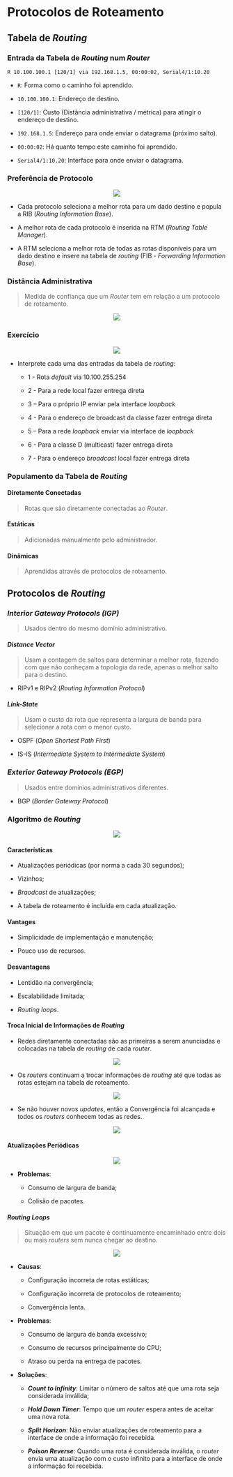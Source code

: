 # __Protocolos de Roteamento__

## __Tabela de _Routing___

### __Entrada da Tabela de _Routing_ num _Router___

```
R 10.100.100.1 [120/1] via 192.168.1.5, 00:00:02, Serial4/1:10.20
```

* ``R``: Forma como o caminho foi aprendido.

* ``10.100.100.1``: Endereço de destino.

* ``[120/1]``: Custo (Distância administrativa / métrica) para atingir o endereço de destino.

* ``192.168.1.5``: Endereço para onde enviar o datagrama (próximo salto).

* ``00:00:02``: Há quanto tempo este caminho foi aprendido.

* ``Serial4/1:10.20``: Interface para onde enviar o datagrama.

### __Preferência de Protocolo__

<div align=center>

![](imgs/56.png)

</div>

* Cada protocolo seleciona a melhor rota para um dado destino e popula a RIB (_Routing Information Base_).

* A melhor rota de cada protocolo é inserida na RTM (_Routing Table Manager_).

* A RTM seleciona a melhor rota de todas as rotas disponíveis para um dado destino e insere na tabela de _routing_ (FIB - _Forwarding Information Base_).

### __Distância Administrativa__

> Medida de confiança que um _Router_ tem em relação a um protocolo de roteamento.

<div align=center>

![](imgs/57.png)

</div>

### __Exercício__

<div align=center>

![](imgs/58.png)

</div>

* Interprete cada uma das entradas da tabela de _routing_:

    * 1 - Rota _default_ via 10.100.255.254

    * 2 - Para a rede local fazer entrega direta

    * 3 – Para o próprio IP enviar pela interface _loopback_

    * 4 - Para o endereço de broadcast da classe fazer entrega direta

    * 5 – Para a rede _loopback_ enviar via interface de _loopback_

    * 6 - Para a classe D (multicast) fazer entrega direta

    * 7 - Para o endereço _broadcast_ local fazer entrega direta


### __Populamento da Tabela de _Routing___

#### __Diretamente Conectadas__

> Rotas que são diretamente conectadas ao _Router_.

#### __Estáticas__

> Adicionadas manualmente pelo administrador.

#### __Dinâmicas__

> Aprendidas através de protocolos de roteamento.

## __Protocolos de _Routing___

### ___Interior Gateway Protocols (IGP)___

> Usados dentro do mesmo domínio administrativo.

#### ___Distance Vector___
> Usam a contagem de saltos para determinar a melhor rota, fazendo com que não conheçam a topologia da rede, apenas o melhor salto para o destino.

* RIPv1 e RIPv2 (_Routing Information Protocol_)

#### ___Link-State___
> Usam o custo da rota que representa a largura de banda para selecionar a rota com o menor custo.

* OSPF (_Open Shortest Path First_)

* IS-IS (_Intermediate System to Intermediate System_)


### ___Exterior Gateway Protocols (EGP)___

> Usados entre domínios administrativos diferentes.

* BGP (_Border Gateway Protocol_)

### __Algoritmo de _Routing___

<div align=center>

![](imgs/59.png)

</div>

#### __Características__

* Atualizações periódicas (por norma a cada 30 segundos);

* Vizinhos;

* _Braodcast_ de atualizações;

* A tabela de roteamento é incluída em cada atualização.

#### __Vantages__

* Simplicidade de implementação e manutenção;

* Pouco uso de recursos.

#### __Desvantagens__

* Lentidão na convergência;

* Escalabilidade limitada;

* _Routing loops_.

#### __Troca Inicial de Informações de _Routing___

* Redes diretamente conectadas são as primeiras a serem anunciadas e colocadas na tabela de _routing_ de cada _router_.

<div align=center>

![](imgs/60.png)

</div>

* Os _routers_ continuam a trocar informações de _routing_ até que todas as rotas estejam na tabela de roteamento.

<div align=center>

![](imgs/61.png)

</div>

* Se não houver novos _updates_, então a Convergência foi alcançada e todos os _routers_ conhecem todas as redes.

<div align=center>

![](imgs/62.png)

</div>

#### __Atualizações Periódicas__

<div align=center>

![](imgs/63.png)

</div>

* __Problemas__:

    * Consumo de largura de banda;

    * Colisão de pacotes.

#### ___Routing Loops___

> Situação em que um pacote é continuamente encaminhado entre dois ou mais _routers_ sem nunca chegar ao destino.

<div align=center>

![](imgs/64.png)

</div>

* __Causas__:

    * Configuração incorreta de rotas estáticas;

    * Configuração incorreta de protocolos de roteamento;

    * Convergência lenta.

* __Problemas__:

    * Consumo de largura de banda excessivo;

    * Consumo de recursos principalmente do CPU;

    * Atraso ou perda na entrega de pacotes.

* __Soluções__:

    * ___Count to Infinity___: Limitar o número de saltos até que uma rota seja considerada inválida;

    * ___Hold Down Timer___: Tempo que um _router_ espera antes de aceitar uma nova rota.

    * ___Split Horizon___: Não enviar atualizações de roteamento para a interface de onde a informação foi recebida.

    * ___Poison Reverse___: Quando uma rota é considerada inválida, o _router_ envia uma atualização com o custo infinito para a interface de onde a informação foi recebida.
